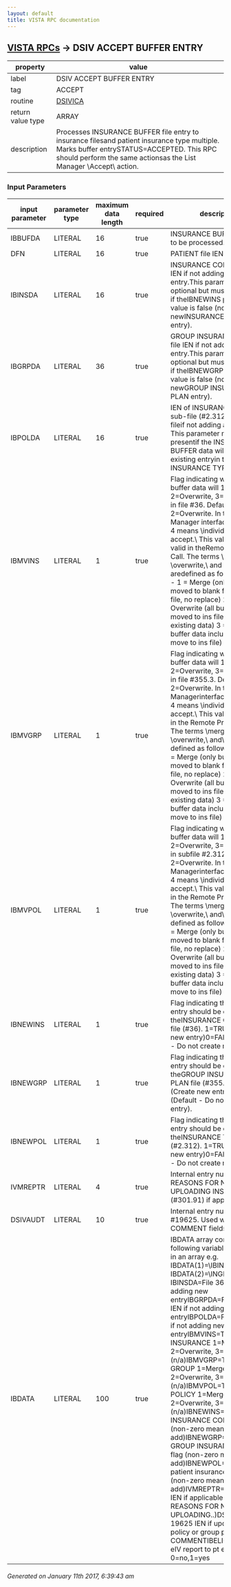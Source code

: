 ```yaml
---
layout: default
title: VISTA RPC documentation
---
```




## [VISTA RPCs](TableOfContent.md) &#8594; DSIV ACCEPT BUFFER ENTRY 

 property | value 
--- | --- 
 label | DSIV ACCEPT BUFFER ENTRY
 tag | ACCEPT
 routine | [DSIVICA](http://code.osehra.org/dox/Routine_DSIVICA_source.html)
 return value type | ARRAY
 description | Processes INSURANCE BUFFER file entry to insurance filesand patient insurance type multiple.  Marks buffer entrySTATUS=ACCEPTED.  This RPC should perform the same actionsas the List Manager \Accept\ action.

### Input Parameters

| input parameter | parameter type | maximum data length | required | description | 
| --- | --- | --- | --- | --- | 
| IBBUFDA | LITERAL | 16 | true | INSURANCE BUFFER file IEN to be processed. | 
| DFN | LITERAL | 16 | true | PATIENT file IEN. | 
| IBINSDA | LITERAL | 16 | true | INSURANCE COMPANY file IEN if not adding a new entry.This parameter is optional but must be present if theIBNEWINS parameter value is false (not adding a newINSURANCE COMPANY entry). | 
| IBGRPDA | LITERAL | 36 | true | GROUP INSURANCE PLAN file IEN if not adding a new entry.This parameter is optional but must be present if theIBNEWGRP parameter value is false (not adding a newGROUP INSURANCE PLAN entry). | 
| IBPOLDA | LITERAL | 16 | true | IEN of INSURANCE TYPE sub-file (#2.312) of PATIENT fileif not adding a new entry.  This parameter must be presentif the INSURANCE BUFFER data will update an existing entryin the INSURANCE TYPE multiple. | 
| IBMVINS | LITERAL | 1 | true | Flag indicating whether buffer data will 1=Merge, 2=Overwrite, 3=Replacedata in file #36.  Default is 2=Overwrite. In the List Manager interfaceflag value 4 means \individually accept.\  This value is not valid in theRemote Procedure Call. The terms \merge,\ \overwrite,\ and \replace\ aredefined as follows:  TYPE    - 1 = Merge     (only buffer data moved to blank fields                          in ins file, no replace)           2 = Overwrite (all buffer data moved to ins file,                          replace existing data)           3 = Replace   (all buffer data including null move to                          ins file)                         ins file) | 
| IBMVGRP | LITERAL | 1 | true | Flag indicating whether buffer data will 1=Merge, 2=Overwrite, 3=Replacedata in file #355.3.  Default is 2=Overwrite. In the List Managerinterface flag value 4 means \individually accept.\  This value is notvalid in the Remote Procedure Call. The terms \merge,\ \overwrite,\ and\replace\ are defined as follows:  TYPE    - 1 = Merge     (only buffer data moved to blank fields                          in ins file, no replace)           2 = Overwrite (all buffer data moved to ins file,                          replace existing data)           3 = Replace   (all buffer data including null move to                          ins file)                         ins file) | 
| IBMVPOL | LITERAL | 1 | true | Flag indicating whether buffer data will 1=Merge, 2=Overwrite, 3=Replacedata in subfile #2.312.  Default is 2=Overwrite. In the List Managerinterface flag value 4 means \individually accept.\  This value is notvalid in the Remote Procedure Call. The terms \merge,\ \overwrite,\ and\replace\ are defined as follows: TYPE    - 1 = Merge     (only buffer data moved to blank fields                         in ins file, no replace)          2 = Overwrite (all buffer data moved to ins file,                         replace existing data)          3 = Replace   (all buffer data including null move to                         ins file)                         ins file) | 
| IBNEWINS | LITERAL | 1 | true | Flag indicating that a new entry should be created in theINSURANCE COMPANY file (#36).  1=TRUE (Create new entry)0=FALSE (Default - Do not create new entry). | 
| IBNEWGRP | LITERAL | 1 | true | Flag indicating that a new entry should be created in theGROUP INSURANCE PLAN file (#355.3).  1=TRUE (Create new entry)0=FALSE (Default - Do not create new entry). | 
| IBNEWPOL | LITERAL | 1 | true | Flag indicating that a new entry should be created in theINSURANCE TYPE subfile (#2.312).  1=TRUE (Create new entry)0=FALSE (Default - Do not create new entry). | 
| IVMREPTR | LITERAL | 4 | true | Internal entry number in IVM REASONS FOR NOT UPLOADING INSURANCEfile (#301.91) if applicable. | 
| DSIVAUDT | LITERAL | 10 | true | Internal entry number in File #19625.  Used when filing COMMENT fields. | 
| IBDATA | LITERAL | 100 | true | IBDATA array containts the following variables and data in an array e.g. IBDATA(1)=\IBINSDA^1002\      IBDATA(2)=\INGRPDA^\      IBINSDA=File 36 IEN if not adding new entryIBGRPDA=File 355.3 IEN if not adding new entryIBPOLDA=File 2.312 IEN if not adding new entryIBMVINS=Type for INSURANCE 1=Merge, 2=Overwrite, 3=Replace, 4=(n/a)IBMVGRP=Type for GROUP     1=Merge, 2=Overwrite, 3=Replace, 4=(n/a)IBMVPOL=Type for POLICY    1=Merge, 2=Overwrite, 3=Replace, 4=(n/a)IBNEWINS=Add new INSURANCE COMPANY flag (non-zero means add)IBNEWGRP=Add new GROUP INSURANCE PLAN flag (non-zero means add)IBNEWPOL=Add new patient insurance policy (non-zero means add)IVMREPTR=File 301.91 IEN if applicable (IVM REASONS FOR NOT UPLOADING..)DSIVAUDT=File 19625 IEN if updating pt policy or group plan COMMENTIBELIG=to copy eIV report to pt elig/benefits 0=no,1=yes | 




 ###### Generated on January 11th 2017, 6:39:43 am